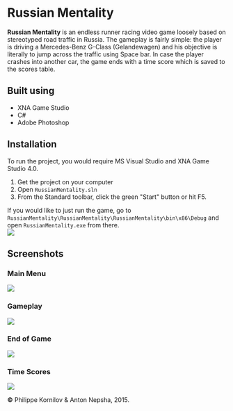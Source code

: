 # Russian Mentality
**Russian Mentality** is an endless runner racing video game loosely based on stereotyped road traffic in Russia. The gameplay is fairly simple: the player is driving a Mercedes-Benz G-Class (Gelandewagen) and his objective is literally to jump across the traffic using Space bar. In case the player crashes into another car, the game ends with a time score which is saved to the scores table.

Built using
---
* XNA Game Studio
* C#
* Adobe Photoshop

Installation
---
To run the project, you would require MS Visual Studio and XNA Game Studio 4.0.
 1. Get the project on your computer
 2. Open `RussianMentality.sln`
 3. From the Standard toolbar, click the green "Start" button or hit F5.

If you would like to just run the game, go to `RussianMentality\RussianMentality\RussianMentality\bin\x86\Debug` and open `RussianMentality.exe` from there.<br>
<img src="http://i.imgur.com/cQ3R14V.png" >

Screenshots
---
### Main Menu
<img src="http://i.imgur.com/5YlNkvp.png" >

### Gameplay
<img src="http://i.imgur.com/ZMR4goP.png" >

### End of Game
<img src="http://i.imgur.com/rTXRC51.png" >

### Time Scores
<img src="http://i.imgur.com/eMEYcif.png" >

**&copy;** Philippe Kornilov &amp; Anton Nepsha, 2015.
